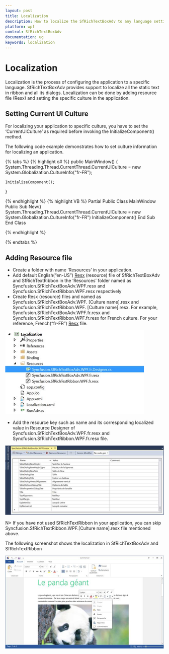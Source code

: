 ```yaml
---
layout: post
title: Localization
description: How to localize the SfRichTextBoxAdv to any language settings
platform: wpf
control: SfRichTextBoxAdv
documentation: ug
keywords: localization
---
```

# Localization

Localization is the process of configuring the application to a specific language. SfRichTextBoxAdv provides support to localize all the static text in ribbon and all its dialogs. Localization can be done by adding resource file (Resx) and setting the specific culture in the application.

## Setting Current UI Culture

For localizing your application to specific culture, you have to set the ‘CurrentUICulture’ as required before invoking the InitializeComponent() method.

The following code example demonstrates how to set culture information for localizing an application.

{% tabs %}
{% highlight c# %}
public MainWindow() 
{ 
	System.Threading.Thread.CurrentThread.CurrentUICulture = new System.Globalization.CultureInfo("fr-FR");

	InitializeComponent();
}

{% endhighlight %}
{% highlight VB %}
Partial Public Class MainWindow
Public Sub New()
System.Threading.Thread.CurrentThread.CurrentUICulture = new System.Globalization.CultureInfo("fr-FR")
InitializeComponent()
End Sub
End Class


{% endhighlight %}

{% endtabs %}

## Adding Resource file

* Create a folder with name ‘Resources’ in your application.
* Add default English(“en-US”) [Resx](http://www.syncfusion.com/downloads/support/directtrac/general/ze/Resources86404579) (resource) file of SfRichTextBoxAdv and SfRichTextRibbon in the ‘Resources’ folder named as Syncfusion.SfRichTextBoxAdv.WPF.resx and Syncfusion.SfRichTextRibbon.WPF.resx respectively
* Create Resx (resource) files and named as Syncfusion.SfRichTextBoxAdv.WPF. [Culture name].resx and Syncfusion.SfRichTextRibbon.WPF. [Culture name].resx. For example, Syncfusion.SfRichTextBoxAdv.WPF.fr.resx and Syncfusion.SfRichTextRibbon.WPF.fr.resx for French culture. For your reference, French(“fr-FR”) [Resx](http://www.syncfusion.com/downloads/support/directtrac/general/ze/ResourceFile-912008822) file.

![WPF SfRichTExtBoxAdv displays the added resource file](Localization_images/Localization_img1.jpeg)

* Add the resource key such as name and its corresponding localized value in Resource Designer of Syncfusion.SfRichTextBoxAdv.WPF.fr.resx and Syncfusion.SfRichTextRibbon.WPF.fr.resx file.

![WPF SfRichTextBoxAdv displays the resource file property items](Localization_images/Localization_img2.jpeg)

N> If you have not used SfRichTextRibbon in your application, you can skip Syncfusion.SfRichTextRibbon.WPF.[Culture name].resx file mentioned above.

The following screenshot shows the localization in SfRichTextBoxAdv and SfRichTextRibbon

![WPF SfRichTextBoxAdv displays the localization of text in RichTextBoxAdv and RichTextRibbon](Localization_images/Localization_img3.jpeg)


